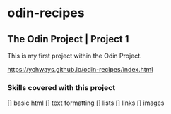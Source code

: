 # odin-recipes
## The Odin Project | Project 1

This is my first project within the Odin Project.

https://ychways.github.io/odin-recipes/index.html

### Skills covered with this project
[] basic html
[] text formatting
[] lists
[] links
[] images

